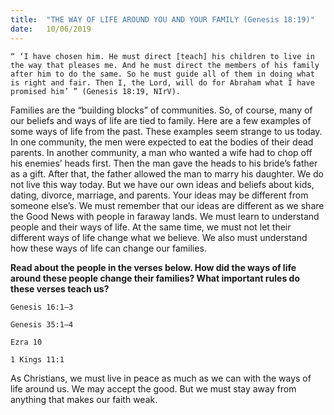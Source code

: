 ```yaml
---
title:  "THE WAY OF LIFE AROUND YOU AND YOUR FAMILY (Genesis 18:19)"
date:   10/06/2019
---
```




`“ ‘I have chosen him. He must direct [teach] his children to live in the way that pleases me. And he must direct the members of his family after him to do the same. So he must guide all of them in doing what is right and fair. Then I, the Lord, will do for Abraham what I have promised him’ ” (Genesis 18:19, NIrV).`

Families are the “building blocks” of communities. So, of course, many of our beliefs and ways of life are tied to family. Here are a few examples of some ways of life from the past. These examples seem strange to us today. In one community, the men were expected to eat the bodies of their dead parents. In another community, a man who wanted a wife had to chop off his enemies’ heads first. Then the man gave the heads to his bride’s father as a gift. After that, the father allowed the man to marry his daughter. We do not live this way today. But we have our own ideas and beliefs about kids, dating, divorce, marriage, and parents. Your ideas may be different from someone else’s. We must remember that our ideas are different as we share the Good News with people in faraway lands. We must learn to understand people and their ways of life. At the same time, we must not let their different ways of life change what we believe. We also must understand how these ways of life can change our families.

**Read about the people in the verses below. How did the ways of life around these people change their families? What important rules do these verses teach us?**

`Genesis 16:1–3`

`Genesis 35:1–4`

`Ezra 10`

`1 Kings 11:1`

As Christians, we must live in peace as much as we can with the ways of life around us. We may accept the good. But we must stay away from anything that makes our faith weak.